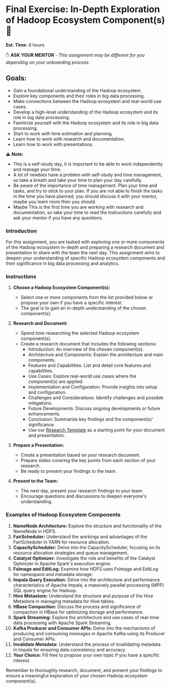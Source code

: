 
# Final Exercise: In-Depth Exploration of Hadoop Ecosystem Component(s) :book:

**Est. Time:** 8 hours

:hand: __**ASK YOUR MENTOR**__ - *This assignment may be different for you depending on your onboarding process.*

## Goals:
- Gain a foundational understanding of the Hadoop ecosystem.
- Explore key components and their roles in big data processing.
- Make connections between the Hadoop ecosystem and real-world use cases.
- Develop a high-level understanding of the Hadoop ecosystem and its role in big data processing.
- Familirize yourself with the Hadoop ecosystem and its role in big data processing.
- Start to work with time estimation and planning.
- Learn how to work with research and documentation.
- Learn how to work with presentations.

:warning: **Note:**
- This is a self-study day, it is important to be able to work independently and manage your time.
- A lot of newbies have a problem with self-study and time management, so take a breath and take your time to plan your day carefully.
- Be aware of the importance of time management. Plan your time 
and tasks, and try to stick to your plan. If you are not able to finish the tasks in the time you have planned, you should discuss it with your mentor, maybe you learn more then you should.
- Maybe This is the first time you are working with research and documentation, so take your time to read the instructions carefully and ask your mentor if you have any questions.

### Introduction

For this assignment, you are tasked with exploring one or more components of the Hadoop ecosystem in-depth and preparing a research document and presentation to share with the team the next day. This assignment aims to deepen your understanding of specific Hadoop ecosystem components and their significance in big data processing and analytics.

### Instructions

1. **Choose a Hadoop Ecosystem Component(s):**
   - Select one or more components from the list provided below or propose your own if you have a specific interest.
   - The goal is to gain an in-depth understanding of the chosen component(s).

2. **Research and Document:**
   - Spend time researching the selected Hadoop ecosystem component(s).
   - Create a research document that includes the following sections:
     - Introduction: An overview of the chosen component(s).
     - Architecture and Components: Explain the architecture and main components.
     - Features and Capabilities: List and detail core features and capabilities.
     - Use Cases: Explore real-world use cases where the component(s) are applied.
     - Implementation and Configuration: Provide insights into setup and configuration.
     - Challenges and Considerations: Identify challenges and possible mitigations.
     - Future Developments: Discuss ongoing developments or future enhancements.
     - Conclusion: Summarize key findings and the component(s)' significance.
     - Use our [Research Template](research_doc_template.md) as a starting point for your document and presentation.

3. **Prepare a Presentation:**
   - Create a presentation based on your research document.
   - Prepare slides covering the key points from each section of your research.
   - Be ready to present your findings to the team.

4. **Present to the Team:**
   - The next day, present your research findings to your team.
   - Encourage questions and discussions to deepen everyone's understanding.
   
### Examples of Hadoop Ecosystem Components

1. **NameNode Architecture:** Explore the structure and functionality of the NameNode in HDFS.
2. **FairScheduler:** Understand the workings and advantages of the FairScheduler in YARN for resource allocation.
3. **CapacityScheduler:** Delve into the CapacityScheduler, focusing on its resource allocation strategies and queue management.
4. **Catalyst Optimizer:** Investigate the role and benefits of the Catalyst Optimizer in Apache Spark's execution engine.
5. **FsImage and EditLog:** Examine how HDFS uses FsImage and EditLog for namespace and metadata storage.
6. **Impala Query Execution:** Delve into the architecture and performance characteristics of Apache Impala, a massively parallel processing (MPP) SQL query engine for Hadoop.
7. **Hive Metastore:** Understand the structure and purpose of the Hive Metastore in managing metadata for Hive tables.
8. **HBase Compaction:** Discuss the process and significance of compaction in HBase for optimizing storage and performance.
9. **Spark Streaming:** Explore the architecture and use cases of real-time data processing with Apache Spark Streaming.
10. **Kafka Producer and Consumer APIs:** Delve into the mechanisms of producing and consuming messages in Apache Kafka using its Producer and Consumer APIs.
11. **Invalidate Metadata:** Understand the process of invalidating metadata in Impala for ensuring data consistency and accuracy.
12. **Your Choice:** Fill free to propose your own topic if you have a specific interest.

Remember to thoroughly research, document, and present your findings to ensure a meaningful exploration of your chosen Hadoop ecosystem component(s).
